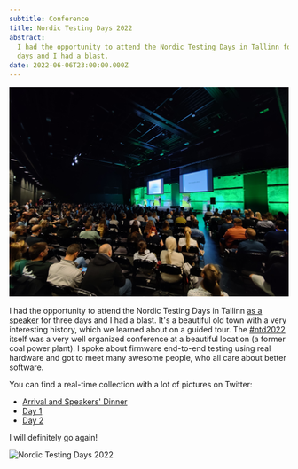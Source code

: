 ```yaml
---
subtitle: Conference
title: Nordic Testing Days 2022
abstract:
  I had the opportunity to attend the Nordic Testing Days in Tallinn for three
  days and I had a blast.
date: 2022-06-06T23:00:00.000Z
---
```


![Nordic Testing Days 2022](../media/ntd2022.jpeg)

I had the opportunity to attend the Nordic Testing Days in Tallinn
[as a speaker](./firmware-test-automation-using-real-embedded-devices) for three
days and I had a blast. It's a beautiful old town with a very interesting
history, which we learned about on a guided tour. The
[#ntd2022](https://twitter.com/search?q=%23ntd2022&src=typed_query&f=live)
itself was a very well organized conference at a beautiful location (a former
coal power plant). I spoke about firmware end-to-end testing using real hardware
and got to meet many awesome people, who all care about better software.

You can find a real-time collection with a lot of pictures on Twitter:

- [Arrival and Speakers' Dinner](https://twitter.com/coderbyheart/status/1531876235135033344)
- [Day 1](https://twitter.com/coderbyheart/status/1532246341782478848)
- [Day 2](https://twitter.com/coderbyheart/status/1532618092156801024)

I will definitely go again!

![Nordic Testing Days 2022](../media/ntd2022-venue.jpeg)
